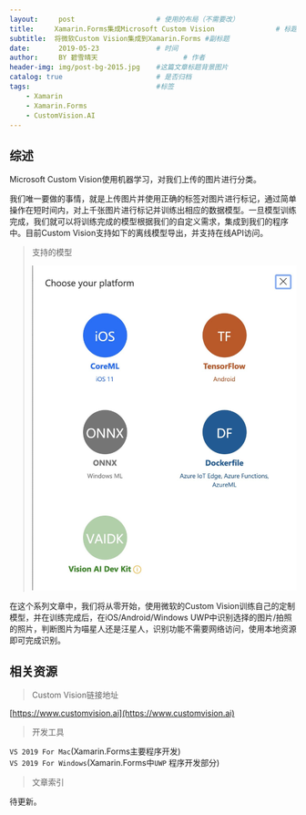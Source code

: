 ```yaml
---
layout:     post                    # 使用的布局（不需要改）
title:     Xamarin.Forms集成Microsoft Custom Vision               # 标题 
subtitle:  将微软Custom Vision集成到Xamarin.Forms #副标题
date:       2019-05-23              # 时间
author:     BY 碧雪晴天                     # 作者
header-img: img/post-bg-2015.jpg    #这篇文章标题背景图片
catalog: true                       # 是否归档
tags:                               #标签
    - Xamarin
    - Xamarin.Forms
    - CustomVision.AI
---
```


## 综述

Microsoft Custom Vision使用机器学习，对我们上传的图片进行分类。

我们唯一要做的事情，就是上传图片并使用正确的标签对图片进行标记，通过简单操作在短时间内，对上千张图片进行标记并训练出相应的数据模型。一旦模型训练完成，我们就可以将训练完成的模型根据我们的自定义需求，集成到我们的程序中。目前Custom Vision支持如下的离线模型导出，并支持在线API访问。

>支持的模型
>
>![](https://raw.githubusercontent.com/zy55769068/BlogImage/master/20190523213238.jpg)

在这个系列文章中，我们将从零开始，使用微软的Custom Vision训练自己的定制模型，并在训练完成后，在iOS/Android/Windows UWP中识别选择的图片/拍照的照片，判断图片为喵星人还是汪星人，识别功能不需要网络访问，使用本地资源即可完成识别。

## 相关资源

>Custom Vision链接地址

[https://www.customvision.ai](https://www.customvision.ai)

>开发工具

`VS 2019 For Mac`(Xamarin.Forms主要程序开发)  
`VS 2019 For Windows`(Xamarin.Forms中`UWP` 程序开发部分)

>文章索引

待更新。